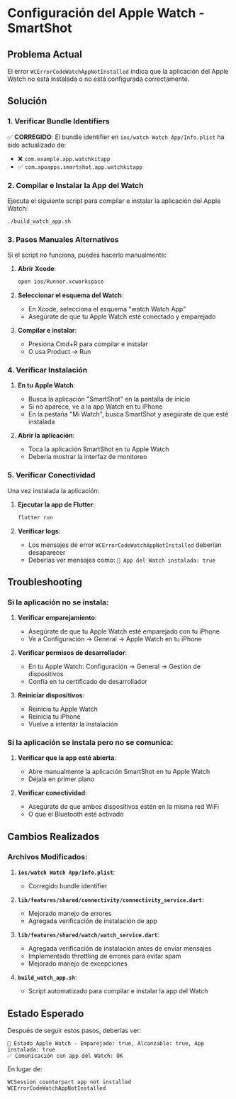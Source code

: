 # Configuración del Apple Watch - SmartShot

## Problema Actual

El error `WCErrorCodeWatchAppNotInstalled` indica que la aplicación del Apple Watch no está instalada o no está configurada correctamente.

## Solución

### 1. Verificar Bundle Identifiers

✅ **CORREGIDO**: El bundle identifier en `ios/watch Watch App/Info.plist` ha sido actualizado de:
- ❌ `com.example.app.watchkitapp` 
- ✅ `com.apoapps.smartshot.app.watchkitapp`

### 2. Compilar e Instalar la App del Watch

Ejecuta el siguiente script para compilar e instalar la aplicación del Apple Watch:

```bash
./build_watch_app.sh
```

### 3. Pasos Manuales Alternativos

Si el script no funciona, puedes hacerlo manualmente:

1. **Abrir Xcode**:
   ```bash
   open ios/Runner.xcworkspace
   ```

2. **Seleccionar el esquema del Watch**:
   - En Xcode, selecciona el esquema "watch Watch App"
   - Asegúrate de que tu Apple Watch esté conectado y emparejado

3. **Compilar e instalar**:
   - Presiona Cmd+R para compilar e instalar
   - O usa Product → Run

### 4. Verificar Instalación

1. **En tu Apple Watch**:
   - Busca la aplicación "SmartShot" en la pantalla de inicio
   - Si no aparece, ve a la app Watch en tu iPhone
   - En la pestaña "Mi Watch", busca SmartShot y asegúrate de que esté instalada

2. **Abrir la aplicación**:
   - Toca la aplicación SmartShot en tu Apple Watch
   - Debería mostrar la interfaz de monitoreo

### 5. Verificar Conectividad

Una vez instalada la aplicación:

1. **Ejecutar la app de Flutter**:
   ```bash
   flutter run
   ```

2. **Verificar logs**:
   - Los mensajes de error `WCErrorCodeWatchAppNotInstalled` deberían desaparecer
   - Deberías ver mensajes como: `📱 App del Watch instalada: true`

## Troubleshooting

### Si la aplicación no se instala:

1. **Verificar emparejamiento**:
   - Asegúrate de que tu Apple Watch esté emparejado con tu iPhone
   - Ve a Configuración → General → Apple Watch en tu iPhone

2. **Verificar permisos de desarrollador**:
   - En tu Apple Watch: Configuración → General → Gestión de dispositivos
   - Confía en tu certificado de desarrollador

3. **Reiniciar dispositivos**:
   - Reinicia tu Apple Watch
   - Reinicia tu iPhone
   - Vuelve a intentar la instalación

### Si la aplicación se instala pero no se comunica:

1. **Verificar que la app esté abierta**:
   - Abre manualmente la aplicación SmartShot en tu Apple Watch
   - Déjala en primer plano

2. **Verificar conectividad**:
   - Asegúrate de que ambos dispositivos estén en la misma red WiFi
   - O que el Bluetooth esté activado

## Cambios Realizados

### Archivos Modificados:

1. **`ios/watch Watch App/Info.plist`**:
   - Corregido bundle identifier

2. **`lib/features/shared/connectivity/connectivity_service.dart`**:
   - Mejorado manejo de errores
   - Agregada verificación de instalación de app

3. **`lib/features/shared/watch/watch_service.dart`**:
   - Agregada verificación de instalación antes de enviar mensajes
   - Implementado throttling de errores para evitar spam
   - Mejorado manejo de excepciones

4. **`build_watch_app.sh`**:
   - Script automatizado para compilar e instalar la app del Watch

## Estado Esperado

Después de seguir estos pasos, deberías ver:

```
📱 Estado Apple Watch - Emparejado: true, Alcanzable: true, App instalada: true
✅ Comunicación con app del Watch: OK
```

En lugar de:

```
WCSession counterpart app not installed
WCErrorCodeWatchAppNotInstalled
``` 